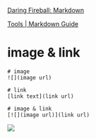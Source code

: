 [Daring Fireball: Markdown](https://daringfireball.net/projects/markdown/)

[Tools | Markdown Guide](https://www.markdownguide.org/tools/)

# image & link

```
# image
![](image url)

# link
[link text](link url)

# image & link
[![](image url)](link url)
```

[![](https://www.google.com/images/branding/googlelogo/2x/googlelogo_color_272x92dp.png)](https://www.google.com/)
